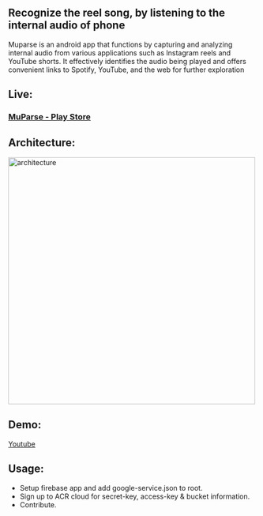 ## Recognize the reel song, by listening to the internal audio of phone

Muparse is an android app that functions by capturing and analyzing internal audio from various applications such as Instagram reels and YouTube shorts. It effectively identifies the audio being played and offers convenient links to Spotify, YouTube, and the web for further exploration

## Live:

### [MuParse - Play Store](https://play.google.com/store/apps/details?id=com.sandeep.music_recognizer_app&hl=en&gl=IN)

## Architecture:

<img width="500" src="https://github.com/mssandeepkamath/muparse-android/assets/90695071/d3c4feb4-2586-4a4d-b521-6810f61659b3" align="center" alt="architecture"  border="0">

## Demo:

[Youtube](https://www.youtube.com/watch?v=nNGeyQrl9QY)

## Usage:

* Setup firebase app and add google-service.json to root.
* Sign up to ACR cloud for secret-key, access-key & bucket information.
* Contribute.






